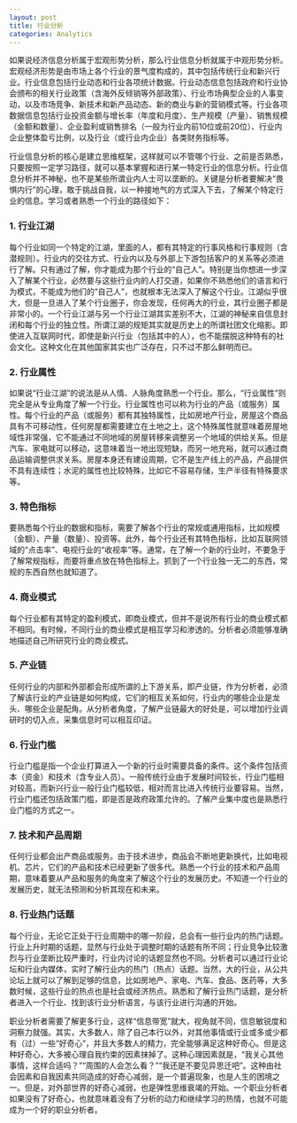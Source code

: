 ```yaml
---
layout: post
title: 行业分析
categories: Analytics
---
```


如果说经济信息分析属于宏观形势分析，那么行业信息分析就属于中观形势分析。宏观经济形势是由市场上各个行业的景气度构成的，其中包括传统行业和新兴行业。行业信息包括行业动态和行业各项统计数据。行业动态信息包括政府和行业协会颁布的相关行业政策（含海外反倾销等外部政策）、行业市场典型企业的人事变动，以及市场竞争、新技术和新产品动态、新的商业与新的营销模式等。行业各项数据信息包括行业投资金额与增长率（年度和月度）、生产规模（产量）、销售规模（金额和数量）、企业盈利或销售排名（一般为行业内前10位或前20位）、行业内企业整体盈亏比例，以及行业（或行业内企业）各类财务指标等。

行业信息分析的核心是建立思维框架，这样就可以不管哪个行业、之前是否熟悉，只要按照一定学习路径，就可以基本掌握和进行某一特定行业的信息分析。行业信息分析并不神秘，也不是某些所谓业内人士可以垄断的。关键是分析者要解决“畏惧内行”的心理，敢于挑战自我，以一种接地气的方式深入下去，了解某个特定行业的信息。学习或者熟悉一个行业的路径如下：

### 1. 行业江湖

每个行业如同一个特定的江湖，里面的人，都有其特定的行事风格和行事规则（含潜规则）。行业内的交往方式、行业内以及与外部上下游包括客户的关系等必须进行了解。只有通过了解，你才能成为那个行业的“自己人”。特别是当你想进一步深入了解某个行业，必然要与这些行业内的人打交道，如果你不熟悉他们的语言和行为模式，不能成为他们的“自己人”，也就根本无法深入了解这个行业。江湖似乎很大，但是一旦进入了某个行业圈子，你会发现，任何再大的行业，其行业圈子都是非常小的。一个行业江湖与另一个行业江湖其实差别不大，江湖的神秘来自信息封闭和每个行业的独立性。所谓江湖的规矩其实就是历史上的所谓社团文化缩影。即使进入互联网时代，即使是新兴行业（包括其中的人），也不能摆脱这种特有的社会文化。这种文化在其他国家其实也广泛存在，只不过不那么鲜明而已。

### 2. 行业属性

如果说“行业江湖”的说法是从人情、人脉角度熟悉一个行业。那么，“行业属性”则完全是从专业角度了解一个行业。行业属性也可以称为行业的产品（或服务）属性。每个行业的产品（或服务）都有其独特属性，比如房地产行业，房屋这个商品具有不可移动性，任何房屋都需要建立在土地之上，这个特殊属性就意味着房屋地域性非常强，它不能通过不同地域的房屋转移来调整另一个地域的供给关系。但是汽车、家电就可以移动，这意味着当一地出现短缺，而另一地充裕，就可以通过商品运输调整供求关系。房屋本身还有建设周期，它不是生产线上的产品，产品提供不具有连续性；水泥的属性也比较特殊，比如它不容易存储，生产半径有特殊要求等。

### 3. 特色指标

要熟悉每个行业的数据和指标，需要了解各个行业的常规或通用指标，比如规模（金额）、产量（数量）、投资等。此外，每个行业还有其特色指标，比如互联网领域的“点击率”、电视行业的“收视率”等。通常，在了解一个新的行业时，不要急于了解常规指标，而要将重点放在特色指标上。抓到了一个行业独一无二的东西，常规的东西自然也就知道了。

### 4. 商业模式

每个行业都有其特定的盈利模式，即商业模式，但并不是说所有行业的商业模式都不相同。有时候，不同行业的商业模式是相互学习和渗透的。分析者必须能够准确地描述自己所研究行业的商业模式。

### 5. 产业链

任何行业的内部和外部都会形成所谓的上下游关系，即产业链，作为分析者，必须了解该行业的产业链是如何构成，它们的相互关系如何，行业内的哪些企业是龙头、哪些企业是配角。从分析者角度，了解产业链最大的好处是，可以增加行业调研时的切入点，采集信息时可以相互印证。

### 6. 行业门槛

行业门槛是指一个企业打算进入一个新的行业时需要具备的条件。这个条件包括资本（资金）和技术（含专业人员）。一般传统行业由于发展时间较长，行业门槛相对较高，而新兴行业一般行业门槛较低，相对而言比进入传统行业要容易。当然，行业门槛还包括政策门槛，即是否是政府政策允许的。了解产业集中度也是熟悉行业门槛的方式之一。

### 7. 技术和产品周期

任何行业都会出产商品或服务。由于技术进步，商品会不断地更新换代，比如电视机、芯片，它们的产品和技术已经更新了很多代。熟悉一个行业的技术和产品周期，意味着要从产品和服务的角度来了解这个行业的发展历史。不知道一个行业的发展历史，就无法预测和分析其现在和未来。

### 8. 行业热门话题

每个行业，无论它正处于行业周期中的哪一阶段，总会有一些行业内的热门话题。行业上升时期的话题，显然与行业处于调整时期的话题有所不同；行业竞争比较激烈与行业垄断比较严重时，行业内讨论的话题显然也不同。分析者可以通过行业论坛和行业内媒体，实时了解行业内的热门（热点）话题。当然，大的行业，从公共论坛上就可以了解到足够的信息，比如房地产、家电、汽车、食品、医药等，大多数时候，这些行业的热点也是社会或经济热点。熟悉和了解行业热门话题，是分析者进入一个行业、找到该行业分析语言，与该行业进行沟通的开始。

职业分析者需要了解更多行业，这样“信息带宽”就大，视角就不同，信息敏锐度和洞察力就强。其实，大多数人，除了自己本行以外，对其他事情或行业或多或少都有（过）一些“好奇心”，并且大多数人的精力，完全能够满足这种好奇心。但是这种好奇心，大多被心理自我约束的因素抹掉了。这种心理因素就是，“我关心其他事情，这样合适吗？”“周围的人会怎么看？”“我还是不要见异思迁吧”。这种由社会因素和自我因素共同造成的好奇心减弱，是一个普遍现象，也是人生的困境之一。但是，对外部世界的好奇心减弱，也是弹性思维衰竭的开始。一个职业分析者如果没有了好奇心，也就意味着没有了分析的动力和继续学习的热情，也就不可能成为一个好的职业分析者。